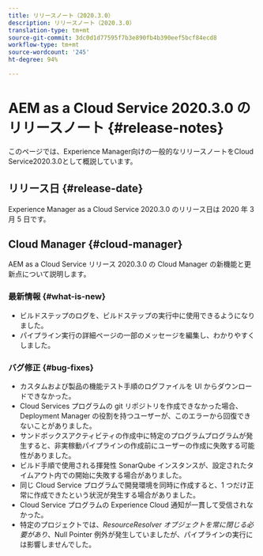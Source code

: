 ```yaml
---
title: リリースノート（2020.3.0）
description: リリースノート（2020.3.0）
translation-type: tm+mt
source-git-commit: 3dc0d1d77595f7b3e890fb4b390eef5bcf84ecd8
workflow-type: tm+mt
source-wordcount: '245'
ht-degree: 94%

---
```



# AEM as a Cloud Service 2020.3.0 のリリースノート {#release-notes}

このページでは、Experience Manager向けの一般的なリリースノートをCloud Service2020.3.0として概説しています。

## リリース日 {#release-date}

Experience Manager as a Cloud Service 2020.3.0 のリリース日は 2020 年 3 月 5 日です。

## Cloud Manager {#cloud-manager}

AEM as a Cloud Service リリース 2020.3.0 の Cloud Manager の新機能と更新点について説明します。

### 最新情報 {#what-is-new}

* ビルドステップのログを、ビルドステップの実行中に使用できるようになりました。
* パイプライン実行の詳細ページの一部のメッセージを編集し、わかりやすくしました。

### バグ修正  {#bug-fixes}

* カスタムおよび製品の機能テスト手順のログファイルを UI からダウンロードできなかった。
* Cloud Services プログラムの git リポジトリを作成できなかった場合、Deployment Manager の役割を持つユーザーが、このエラーから回復できないことがありました。
* サンドボックスアクティビティの作成中に特定のプログラムプログラムが発生すると、非実稼動パイプラインの作成前にユーザーの作成に失敗する可能性がありました。
* ビルド手順で使用される揮発性 SonarQube インスタンスが、設定されたタイムアウト内での開始に失敗する場合がありました。
* 同じ Cloud Service プログラムで開発環境を同時に作成すると、1 つだけ正常に作成できたという状況が発生する場合がありました。
* Cloud Service プログラムの Experience Cloud 通知が一貫して受信されなかった。
* 特定のプロジェクトでは、*ResourceResolver オブジェクトを常に閉じる必要があり*、Null Pointer 例外が発生していましたが、パイプラインの実行には影響しませんでした。

